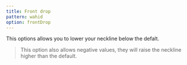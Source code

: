 ```yaml
---
title: Front drop
pattern: wahid
option: frontDrop
---
```


This options allows you to lower your neckline below the defalt.

> This option also allows negative values, they will raise the neckline higher than the default.

